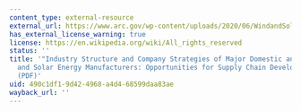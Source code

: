 ```yaml
---
content_type: external-resource
external_url: https://www.arc.gov/wp-content/uploads/2020/06/WindandSolarEnergy.pdf
has_external_license_warning: true
license: https://en.wikipedia.org/wiki/All_rights_reserved
status: ''
title: '"Industry Structure and Company Strategies of Major Domestic and Foreign Wind
  and Solar Energy Manufacturers: Opportunities for Supply Chain Development in Appalachia."
  (PDF)'
uid: 490c1df1-9d42-4968-a4d4-68599daa83ae
wayback_url: ''
---
```

